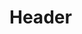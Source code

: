 <!-- TITLE: Exploit Research -->
<!-- SUBTITLE: How to go about researching and working with public exploits -->

# Header